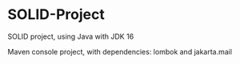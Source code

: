 # SOLID-Project
SOLID project, using Java with JDK 16

Maven console project, with dependencies: lombok and jakarta.mail
